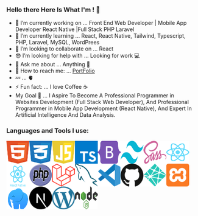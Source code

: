 ### Hello there Here Is What I'm ! 👋

- 🔭 I’m currently working on ... Front End Web Developer | Mobile App Developer React Native |Full Stack PHP Laravel
- 🌱 I’m currently learning ... React, React Native, Tailwind, Typescript, PHP, Laravel, MySQL, WordPrees
- 👯 I’m looking to collaborate on ... React 
- 😎 I’m looking for help with ... Looking for work 💻
- 💬 Ask me about ... Anything 👋
- 💌 How to reach me: ... [PortFolio](https://x39ome.github.io/portfolio_sam/)
- 💤 ... 🫀
- ⚡ Fun fact: ... I love Coffee :coffee:
- My Goal 🎯 ... I Aspire To Become A Professional Programmer in Websites Development (Full Stack Web Developer), And Professional Programmer in Mobile App Development (React Native), And Expert In Artificial Intelligence And Data Analysis.


### Languages and Tools I use:

<img align="left" width="60px" height="60px" alt="HTML5" src="./icons/html.svg" />
<img align="left" width="60px" height="60px" alt="CSS" src="./icons/css.svg" />
<img align="left" width="60px" height="60px" alt="Javascript" src="./icons/javascript.svg" />
<img align="left" width="60px" height="60px" alt="Typescript" src="./icons/typescript.svg" />
<img align="left" width="60px" height="60px" alt="Bootstrap" src="./icons/bootstrap.svg" />
<img align="left" width="60px" height="60px" alt="Tailwind" src="./icons/tailwindcss.svg" />
<img align="left" width="60px" height="60px" alt="sass" src="./icons/sass.svg" />
<img align="left" width="60px" height="60px" alt="React" src="./icons/react.svg" />
<img align="left" width="60px" height="60px" alt="React Native" src="./icons/react-native.svg" />
<img align="left" width="60px" height="60px" alt="Php" src="./icons/php.svg" />
<img align="left" width="60px" height="60px" alt="Laravel" src="./icons/laravel.svg" />
<img align="left" width="60px" height="60px" alt="MySQL" src="./icons/mysql.svg" />
<img align="left" width="60px" height="60px" alt="VSCode" src="./icons/vscode.svg" />
<img align="left" width="60px" height="60px" alt="Github" src="./icons/github.svg" />
<img align="left" width="60px" height="60px" alt="Netlify" src="./icons/netlify.svg" />
<img align="left" width="60px" height="60px" alt="Xammp" src="./icons/xampp.svg" />
<img align="left" width="60px" height="60px" alt="Laragon" src="./icons/laragon.svg" />

<br />

<img width="60px" height="60px" align="left" alt="Next Js" src="./icons/next-js.svg" />
<img width="60px" height="60px" align="left" alt="Wordpress" src="./icons/wordpress.svg" />
<img width="60px" height="60px" align="left" alt="Node Js" src="./icons/nodejs.svg" />

